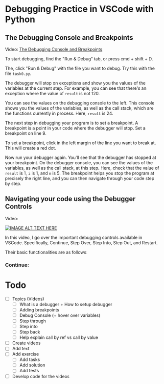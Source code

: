 # Debugging Practice in VSCode with Python

## The Debugging Console and Breakpoints

Video: [The Debugging Console and Breakpoints](https://drive.google.com/file/d/1GCUiaOjYhK3REEU1ywytY16y1EN99GFX/view?usp=sharing)

To start debugging, find the "Run & Debug" tab, or press cmd + shift + D.

The, click "Run & Debug" with the file you want to debug. Try this with the file `task0.py`.

The debugger will stop on exceptions and show you the values of the variables at the current step. For example, you can see that there's an exception where the value of `result` is not 120. 

You can see the values on the debugging console to the left. This console shows you the values of the variables, as well as the call stack, which are the functions currently in process. Here, `result` is 24.

The next step in debugging your program is to set a breakpoint. A breakpoint is a point in your code where the debugger will stop. Set a breakpoint on line 9.

To set a breakpoint, click in the left margin of the line you want to break at. This will create a red dot.

Now run your debugger again. You'll see that the debugger has stopped at your breakpoint. On the debugger console, you can see the values of the variables, as well as the call stack, at this step. Here, check that the value of `result` is 1, `i` is 1, and `n` is 5. The breakpoint helps you stop the program at precisely the right line, and you can then navigate through your code step by step. 

## Navigating your code using the Debugger Controls
Video:

[![IMAGE ALT TEXT HERE](https://img.youtube.com/vi/-tAK8EvjamE/0.jpg)](https://youtu.be/-tAK8EvjamE)

In this video, I go over the important debugging controls available in VSCode. Specifically, Continue, Step Over, Step Into, Step Out, and Restart. 

Their basic functionalities are as follows: 

### Continue:

# Todo

- [ ] Topics (Videos)
  - [ ] What is a debugger + How to setup debugger
  - [ ] Adding breakpoints
  - [ ] Debug Console (+ hover over variables)
  - [ ] Step through
  - [ ] Step into
  - [ ] Step back
  - [ ] Help explain call by ref vs call by value
- [ ] Create videos
- [ ] Add text
- [ ] Add exercise
  - [ ] Add tasks
  - [ ] Add solution
  - [ ] Add tests
- [ ] Develop code for the videos

